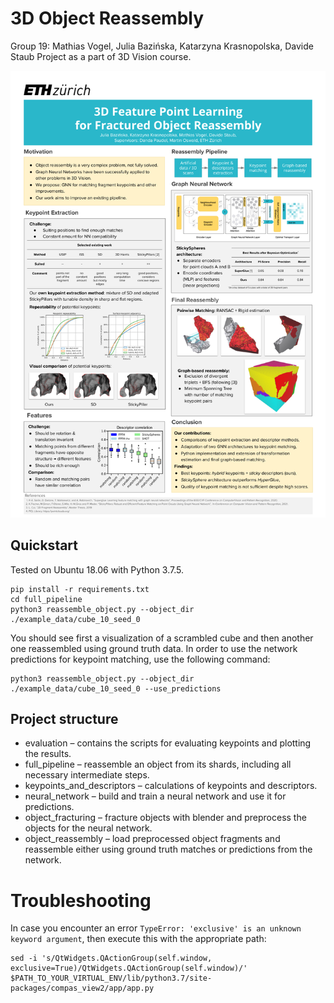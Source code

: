 # 3D Object Reassembly
Group 19: Mathias Vogel, Julia Bazińska, Katarzyna Krasnopolska, Davide Staub
Project as a part of 3D Vision course.

![plot](Poster.png)
## Quickstart
Tested on Ubuntu 18.06 with Python 3.7.5.

```
pip install -r requirements.txt
cd full_pipeline
python3 reassemble_object.py --object_dir ./example_data/cube_10_seed_0
```

You should see first a visualization of a scrambled cube and then another one reassembled using ground truth data. In order to use the network predictions for keypoint matching, use the following command: 
```
python3 reassemble_object.py --object_dir ./example_data/cube_10_seed_0 --use_predictions
```

## Project structure
- evaluation – contains the scripts for evaluating keypoints and plotting the results. 
- full_pipeline – reassemble an object from its shards, including all necessary intermediate steps.
- keypoints_and_descriptors – calculations of keypoints and descriptors.
- neural_network – build and train a neural network and use it for predictions.
- object_fracturing – fracture objects with blender and preprocess the objects for the neural network.
- object_reassembly – load preprocessed object fragments and reassemble either using ground truth matches or predictions from 
the network.

# Troubleshooting
In case you encounter an error `TypeError: 'exclusive' is an unknown keyword argument`, then execute this with the appropriate path:

```
sed -i 's/QtWidgets.QActionGroup(self.window, exclusive=True)/QtWidgets.QActionGroup(self.window)/' $PATH_TO_YOUR_VIRTUAL_ENV/lib/python3.7/site-packages/compas_view2/app/app.py
```
